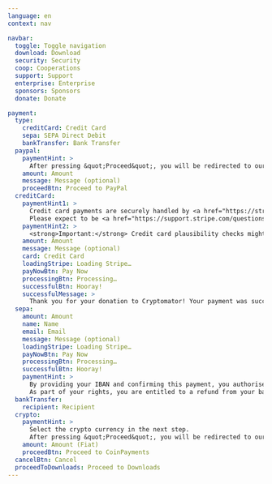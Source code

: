 ```yaml
---
language: en
context: nav

navbar:
  toggle: Toggle navigation
  download: Download
  security: Security
  coop: Cooperations
  support: Support
  enterprise: Enterprise
  sponsors: Sponsors
  donate: Donate

payment:
  type:
    creditCard: Credit Card
    sepa: SEPA Direct Debit
    bankTransfer: Bank Transfer
  paypal:
    paymentHint: >
      After pressing &quot;Proceed&quot;, you will be redirected to our PayPal site.
    amount: Amount
    message: Message (optional)
    proceedBtn: Proceed to PayPal
  creditCard:
    paymentHint1: >
      Credit card payments are securely handled by <a href="https://stripe.com" target="_blank">Stripe</a>. We will not be able to see your card number or CVC.
      Please expect to be <a href="https://support.stripe.com/questions/i-have-a-charge-on-my-card-from-stripe-but-i-m-not-a-stripe-user" target="_blank">charged by Stripe</a>.
    paymentHint2: >
      <strong>Important:</strong> Credit card plausibility checks might fail when using anonymizing services such as proxies or Tor.
    amount: Amount
    message: Message (optional)
    card: Credit Card
    loadingStripe: Loading Stripe…
    payNowBtn: Pay Now
    processingBtn: Processing…
    successfulBtn: Hooray!
    successfulMessage: >
      Thank you for your donation to Cryptomator! Your payment was successful and you'll get to the Downloads page in the next step. Happy crypting! :tada:
  sepa:
    amount: Amount
    name: Name
    email: Email
    message: Message (optional)
    loadingStripe: Loading Stripe…
    payNowBtn: Pay Now
    processingBtn: Processing…
    successfulBtn: Hooray!
    paymentHint: >
      By providing your IBAN and confirming this payment, you authorise Skymatic UG and Stripe, our payment service provider to send instructions to your bank to debit your account and your bank to debit your account in accordance with the instructions from Skymatic UG and Stripe.
      As part of your rights, you are entitled to a refund from your bank under the terms and conditions of your agreement with your bank. A refund must be claimed within 8 weeks starting from the date on which your account was debited.
  bankTransfer:
    recipient: Recipient
  crypto:
    paymentHint: >
      Select the crypto currency in the next step.
      After pressing &quot;Proceed&quot;, you will be redirected to our CoinPayments site.
    amount: Amount (Fiat)
    proceedBtn: Proceed to CoinPayments
  cancelBtn: Cancel
  proceedToDownloads: Proceed to Downloads
---
```

